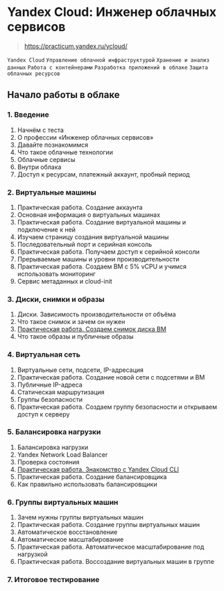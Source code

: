 # Yandex Cloud: Инженер облачных сервисов
> https://practicum.yandex.ru/ycloud/

`Yandex Cloud` `Управление облачной инфраструктурой` `Хранение и анализ данных` `Работа с контейнерами` 
`Разработка приложений в облаке` `Защита облачных ресурсов`

## Начало работы в облаке
### 1. Введение
1. Начнём с теста
2. О профессии «Инженер облачных сервисов»
3. Давайте познакомимся
4. Что такое облачные технологии
5. Облачные сервисы
6. Внутри облака
7. Доступ к ресурсам, платежный аккаунт, пробный период


### 2. Виртуальные машины
1. Практическая работа. Создание аккаунта
2. Основная информация о виртуальных машинах
3. Практическая работа. Создание виртуальной машины и подключение к ней
4. Изучаем страницу создания виртуальной машины
5. Последовательный порт и серийная консоль
6. Практическая работа. Получаем доступ к серийной консоли
7. Прерываемые машины и уровни производительности
8. Практическая работа. Создаем ВМ с 5% vCPU и учимся использовать мониторинг
9. Сервис метаданных и cloud-init


### 3. Диски, снимки и образы
1. Диски. Зависимость производительности от объёма
2. Что такое снимок и зачем он нужен
3. [Практическая работа. Создаем снимок диска ВМ](3_2_create_snapshot.md)
4. Что такое образы и публичные образы


### 4. Виртуальная сеть
1. Виртуальные сети, подсети, IP-адресация
2. Практическая работа. Создание новой сети с подсетями и ВМ
3. Публичные IP-адреса
4. Статическая маршрутизация
5. Группы безопасности
6. Практическая работа. Создаем группу безопасности и открываем доступ к серверу


### 5. Балансировка нагрузки
1. Балансировка нагрузки
2. Yandex Network Load Balancer
3. Проверка состояния
4. [Практическая работа. Знакомство с Yandex Cloud CLI](5_4_yandex_cloud_cli.md)
5. Практическая работа. Создание балансировщика
6. Как правильно использовать балансировщики

### 6. Группы виртуальных машин
1. Зачем нужны группы виртуальных машин
2. Практическая работа. Создание группы виртуальных машин
3. Автоматическое восстановление
4. Автоматическое масштабирование
5. Практическая работа. Автоматическое масштабирование под нагрузкой
6. Практическая работа. Воссоздание виртуальных машин в группе


### 7. Итоговое тестирование
